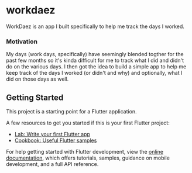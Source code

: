 # workdaez

WorkDaez is an app I built specifically to help me track the days I worked. 

### Motivation

My days (work days, specifically) have seemingly blended togther for the past few months so it's kinda difficult for me to track what I did and didn't do on the various days. I then got the idea to build a simple app to help me keep track of the days I worked (or didn't and why) and optionally, what I did on those days as well. 

## Getting Started

This project is a starting point for a Flutter application.

A few resources to get you started if this is your first Flutter project:

- [Lab: Write your first Flutter app](https://docs.flutter.dev/get-started/codelab)
- [Cookbook: Useful Flutter samples](https://docs.flutter.dev/cookbook)

For help getting started with Flutter development, view the
[online documentation](https://docs.flutter.dev/), which offers tutorials,
samples, guidance on mobile development, and a full API reference.
